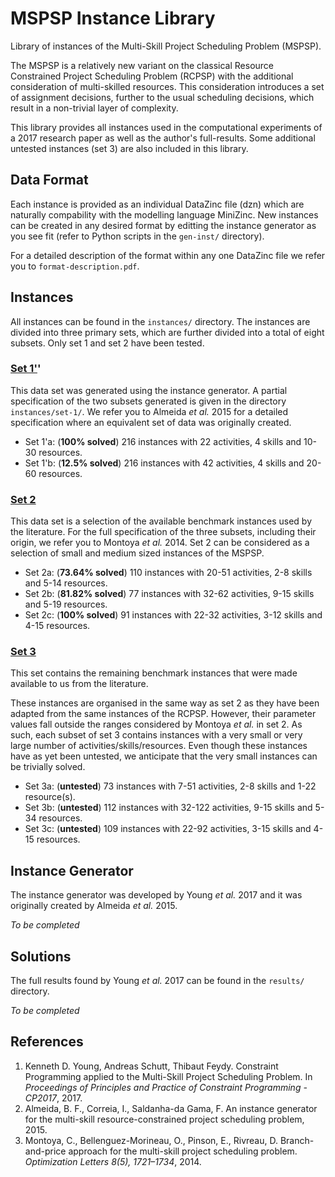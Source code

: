 # MSPSP Instance Library

Library of instances of the Multi-Skill Project Scheduling Problem (MSPSP).

The MSPSP is a relatively new variant on the classical Resource Constrained Project Scheduling Problem
(RCPSP) with the additional consideration of multi-skilled resources.
This consideration introduces a set of assignment decisions, further to the usual
scheduling decisions, which result in a non-trivial layer of complexity.

This library provides all instances used in the computational experiments of a 
2017 research paper as well as the author's full-results.
Some additional untested instances (set 3) are also included in this library.

## Data Format

Each instance is provided as an individual DataZinc file (dzn) which are 
naturally compability with the modelling language MiniZinc. 
New instances can be created in any desired format by editting the 
instance generator as you see fit (refer to Python scripts in the `gen-inst/` directory).

For a detailed description of the format within any one DataZinc 
file we refer you to `format-description.pdf`.

## Instances

All instances can be found in the `instances/` directory. 
The instances are divided into three primary sets, 
which are further divided into a total of eight subsets.
Only set 1 and set 2 have been tested.

### [Set 1'](./instances/set-1/)'

This data set was generated using the instance generator. 
A partial specification of the two subsets generated is given in the directory
`instances/set-1/`.
We refer you to Almeida *et al.* 2015 for a detailed specification where an equivalent set of data
was originally created.

* Set 1'a: (**100% solved**) 216 instances with 22 activities, 4 skills and 10-30 resources.
* Set 1'b: (**12.5% solved**) 216 instances with 42 activities, 4 skills and 20-60 resources.

### [Set 2](./instances/set-2/)

This data set is a selection of the available benchmark instances used by the literature. 
For the full specification of the three subsets, including their origin, we refer you to Montoya *et al.* 2014.
Set 2 can be considered as a selection of small and medium sized instances of the MSPSP.

* Set 2a: (**73.64% solved**) 110 instances with 20-51 activities, 2-8 skills and 5-14 resources.
* Set 2b: (**81.82% solved**) 77 instances with 32-62 activities, 9-15 skills and 5-19 resources.
* Set 2c: (**100% solved**) 91 instances with 22-32 activities, 3-12 skills and 4-15 resources.

### [Set 3](./instances/set-3/)

This set contains the remaining benchmark instances that were made available to us from the 
literature.

These instances are organised in the same way as set 2 as they have been 
adapted from the same instances of the RCPSP.
However, their parameter values fall outside the ranges considered by Montoya *et al.*
in set 2.
As such, each subset of set 3 contains instances with a very small or 
very large number of activities/skills/resources. 
Even though these instances have as yet been untested, 
we anticipate that the very small instances can be trivially solved.

* Set 3a: (**untested**) 73 instances with 7-51 activities, 2-8 skills and 1-22 resource(s).
* Set 3b: (**untested**) 112 instances with 32-122 activities, 9-15 skills and 5-34 resources.
* Set 3c: (**untested**) 109 instances with 22-92 activities, 3-15 skills and 4-15 resources.

<!-- The instances from set 3b and 3c with 92 and 122 activities are likely the most difficult in this library. -->

## Instance Generator

The instance generator was developed by Young *et al.* 2017 and it was originally created by Almeida *et al.* 2015.

*To be completed*

## Solutions

The full results found by Young *et al.* 2017 can be found in the `results/` directory. 

*To be completed*

## References

1. Kenneth D. Young, Andreas Schutt, Thibaut Feydy. Constraint Programming applied to the Multi-Skill Project Scheduling Problem. In *Proceedings of Principles and Practice of Constraint Programming - CP2017*, 2017.
2. Almeida, B. F., Correia, I., Saldanha-da Gama, F. An instance generator for the multi-skill resource-constrained project scheduling problem, 2015.
3. Montoya, C., Bellenguez-Morineau, O., Pinson, E., Rivreau, D. Branch-and-price approach for the multi-skill project scheduling problem. *Optimization Letters 8(5), 1721–1734*, 2014.